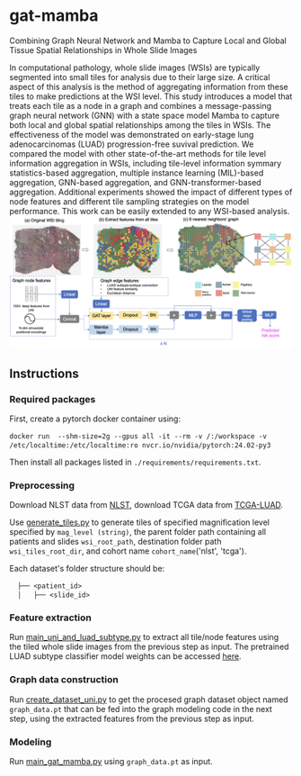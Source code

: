 # gat-mamba
Combining Graph Neural Network and Mamba to Capture Local and Global Tissue Spatial Relationships in Whole Slide Images

In computational pathology, whole slide images (WSIs) are typically segmented into small tiles for analysis due to their large size. A critical aspect of this analysis is the method of aggregating information from these tiles to make predictions at the WSI level. This study introduces a model that treats each tile as a node in a graph and combines a message-passing graph neural network (GNN) with a state space model Mamba to capture both local and global spatial relationships among the tiles in WSIs. The effectiveness of the model was demonstrated on  early-stage lung adenocarcinomas (LUAD) progression-free suvival prediction. We  compared the model with other state-of-the-art methods for tile level information aggregation in WSIs, including tile-level information symmary statistics-based aggregation, multiple instance learning (MIL)-based aggregation, GNN-based aggregation, and GNN-transformer-based aggregation. Additional experiments showed the impact of different types of node features and different tile sampling strategies on the model performance. This work can be easily extended to any WSI-based analysis.
![overview](overview.png)

## Instructions 
### Required packages
First, create a pytorch docker container using:
```
docker run  --shm-size=2g --gpus all -it --rm -v /:/workspace -v /etc/localtime:/etc/localtime:ro nvcr.io/nvidia/pytorch:24.02-py3
```
Then install all packages listed in `./requirements/requirements.txt`.

### Preprocessing
Download NLST data from [NLST](https://wiki.cancerimagingarchive.net/display/NLST/NLST+Pathology), download TCGA data from [TCGA-LUAD](https://portal.gdc.cancer.gov/projects/TCGA-LUAD).

Use [generate_tiles.py](./preprocessing/generate_tiles.py) to generate tiles of specified magnification level specified by `mag_level (string)`, the parent folder path containing all patients and slides `wsi_root_path`, destination folder path `wsi_tiles_root_dir`, and cohort name `cohort_name`('nlst', 'tcga').  

Each dataset's folder structure should be:
```
  ├── <patient_id>                   
  │   ├── <slide_id>   
```
### Feature extraction
Run [main_uni_and_luad_subtype.py](./feature_extraction/main_uni_and_luad_subtype.py) to extract all tile/node features using the tiled whole slide images from the previous step as input. The pretrained LUAD subtype classifier model weights can be accessed [here](https://github.com/rina-ding/ssl_luad_classification/tree/main/modeling/downstream_ensemble/model_weights).

### Graph data construction
Run [create_dataset_uni.py](./modeling/create_dataset_uni.py) to get the procesed graph dataset object named `graph_data.pt` that can be fed into the graph modeling code in the next step, using the extracted features from the previous step as input.

### Modeling
Run [main_gat_mamba.py](./modeling/main_gat_mamba.py) using `graph_data.pt` as input.